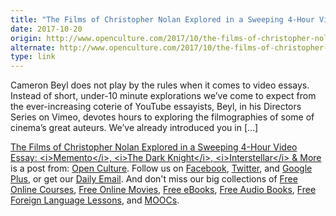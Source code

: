 ```yaml
---
title: "The Films of Christopher Nolan Explored in a Sweeping 4-Hour Video Essay: Memento, The Dark Knight, Interstellar & More"
date: 2017-10-20
origin: http://www.openculture.com/2017/10/the-films-of-christopher-nolan-explored-in-a-sweeping-4-hour-video-essay.html
alternate: http://www.openculture.com/2017/10/the-films-of-christopher-nolan-explored-in-a-sweeping-4-hour-video-essay.html
type: link
---
```


<p>Cameron Beyl does not play by the rules when it comes to video essays. Instead of short, under-10 minute explorations we’ve come to expect from the ever-increasing coterie of YouTube essayists, Beyl, in his Directors Series on Vimeo, devotes hours to exploring the filmographies of some of cinema’s great auteurs. We’ve already introduced you in […]<br>
</p>
<p><a rel="nofollow" href="http://www.openculture.com/2017/10/the-films-of-christopher-nolan-explored-in-a-sweeping-4-hour-video-essay.html">The Films of Christopher Nolan Explored in a Sweeping 4-Hour Video Essay: &lt;i>Memento&lt;/i>, &lt;i>The Dark Knight&lt;/i>, &lt;i>Interstellar&lt;/i> &amp; More</a> is a post from: <a href="http://www.openculture.com">Open Culture</a>. Follow us on <a href="https://www.facebook.com/openculture">Facebook</a>, <a href="https://twitter.com/#!/openculture">Twitter</a>, and <a href="https://plus.google.com/108579751001953501160/posts">Google Plus</a>, or get our <a href="http://www.openculture.com/dailyemail">Daily Email</a>. And don't miss our big collections of <a href="http://www.openculture.com/freeonlinecourses">Free Online Courses</a>, <a href="http://www.openculture.com/freemoviesonline">Free Online Movies</a>, <a href="http://www.openculture.com/free_ebooks">Free eBooks</a>, <a href="http://www.openculture.com/freeaudiobooks">Free Audio Books</a>, <a href="http://www.openculture.com/freelanguagelessons">Free Foreign Language Lessons</a>, and <a href="http://www.openculture.com/free_certificate_courses">MOOCs</a>.</p>